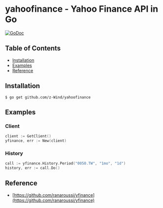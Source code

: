 # yahoofinance - Yahoo Finance API in Go
[![GoDoc](https://godoc.org/github.com/z-Wind/yahoofinance?status.png)](http://godoc.org/github.com/z-Wind/yahoofinance)

## Table of Contents

* [Installation](#installation)
* [Examples](#examples)
* [Reference](#reference)

## Installation

    $ go get github.com/z-Wind/yahoofinance

## Examples

### Client
```go
client := GetClient()
yfinance, err := New(client)
```

### History
```go
call := yfinance.History.Period("0050.TW", "1mo", "1d")
history, err := call.Do()
```


## Reference
- [https://github.com/ranaroussi/yfinance](https://github.com/ranaroussi/yfinance)
